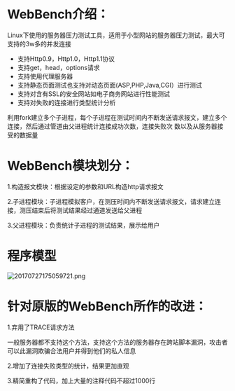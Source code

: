 # WebBench介绍：

Linux下使用的服务器压力测试工具，适用于小型网站的服务器压力测试，最大可支持的3w多的并发连接
* 支持Http0.9，Http1.0，Http1.1协议  
* 支持get，head，options请求  
* 支持使用代理服务器  
* 支持静态页面测试也支持对动态页面(ASP,PHP,Java,CGI）进行测试
* 支持对含有SSL的安全网站如电子商务网站进行性能测试
* 支持对失败的连接进行类型统计分析

利用fork建立多个子进程，每个子进程在测试时间内不断发送请求报文，建立多个连接，然后通过管道由父进程统计连接成功次数，连接失败次
数以及从服务器接受的数据量


# WebBench模块划分：

1.构造报文模块：根据设定的参数和URL构造http请求报文

2.子进程模块：子进程模拟客户，在测压时间内不断发送请求报文，请求建立连接，测压结束后将测试结果经过通道发送给父进程

3.父进程模块：负责统计子进程的测试结果，展示给用户  

# 程序模型  
![20170727175059721.png](https://i.loli.net/2019/05/10/5cd56d315e173.png)


# 针对原版的WebBench所作的改进：

1.弃用了TRACE请求方法

一般服务器都不支持这个方法，支持这个方法的服务器存在跨站脚本漏洞，攻击者可以此漏洞欺骗合法用户并得到他们的私人信息


2.增加了连接失败类型的统计，结果更加直观


3.精简重构了代码，加上大量的注释代码不超过1000行


